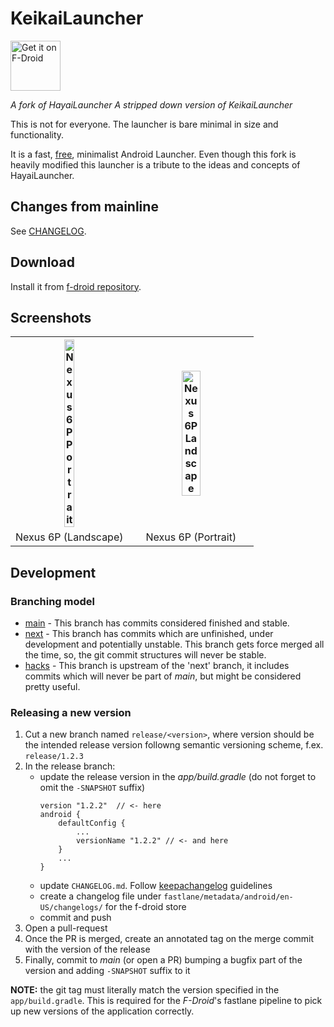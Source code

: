 # KeikaiLauncher

[<img src="https://f-droid.org/badge/get-it-on.png"
      alt="Get it on F-Droid"
      height="80">](https://f-droid.org/app/com.masterriceball.launcher)

*A fork of HayaiLauncher*
*A stripped down version of KeikaiLauncher*

This is not for everyone. The launcher is bare minimal in size and functionality.

It is a fast, [free](https://en.wikipedia.org/wiki/Free_software), minimalist Android Launcher. Even though this fork is
heavily modified this launcher is a tribute to the ideas and concepts of HayaiLauncher.

## Changes from mainline

See [CHANGELOG](CHANGELOG.md).

## Download

Install it from [f-droid repository](https://f-droid.org/app/com.masterriceball.launcher).

## Screenshots

<table style="width:100%">
<tr>
<th>
<a href="https://user-images.githubusercontent.com/396546/27193525-faef906e-51b3-11e7-8a44-56f66307156e.png">
<img alt="Nexus 6P Portrait" width="30%" 
    src="https://user-images.githubusercontent.com/396546/27193525-faef906e-51b3-11e7-8a44-56f66307156e.png">
</a>
</th>
<th>

<a href="https://user-images.githubusercontent.com/396546/27193524-faec6678-51b3-11e7-9510-b84700823e42.png">
<img alt="Nexus 6P Landscape" width="40%"
    src="https://user-images.githubusercontent.com/396546/27193524-faec6678-51b3-11e7-9510-b84700823e42.png">
</a></th></tr>
<td align="center">
    Nexus 6P (Landscape)
</td><td align="center">
    Nexus 6P (Portrait)
</td>


</table>

## Development 

### Branching model

* [main](https://github.com/KeikaiLauncher/KeikaiLauncher) - This branch has commits considered finished and stable.
* [next](https://github.com/KeikaiLauncher/KeikaiLauncher/tree/next) - This branch has commits which are unfinished,
  under development and potentially unstable. This branch gets force merged all the time, so, the git commit structures
  will never be stable.
* [hacks](https://github.com/KeikaiLauncher/KeikaiLauncher/tree/hacks) - This branch is upstream of the 'next' branch,
  it includes commits which will never be part of _main_, but might be considered pretty useful.

### Releasing a new version

1. Cut a new branch named `release/<version>`, where version should be the intended release version followng semantic
   versioning scheme, f.ex. `release/1.2.3`
2. In the release branch:
   * update the release version in the _app/build.gradle_ (do not forget to omit the `-SNAPSHOT` suffix)
     ```
     version "1.2.2"  // <- here
     android {
         defaultConfig {
             ...
             versionName "1.2.2" // <- and here
         }
         ...
     }
     ```
   * update `CHANGELOG.md`. Follow [keepachangelog](https://keepachangelog.com/en/1.0.0/) guidelines
   * create a changelog file under `fastlane/metadata/android/en-US/changelogs/` for the f-droid store
   * commit and push
3. Open a pull-request
4. Once the PR is merged, create an annotated tag on the merge commit with the version of the release
5. Finally, commit to _main_ (or open a PR) bumping a bugfix part of the version and adding `-SNAPSHOT` suffix to it

**NOTE:** the git tag must literally match the version specified in the `app/build.gradle`. This is required for the
_F-Droid_'s fastlane pipeline to pick up new versions of the application correctly.

